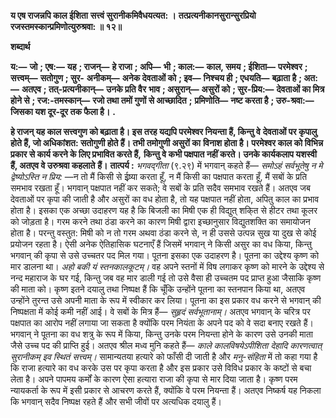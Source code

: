 **य एष राजन्नपि काल ईशिता** **सत्त्वं सुरानीकमिवैधयत्यत: ।** **तत्प्रत्यनीकानसुरान्सुरप्रियो** **रजस्तमस्कान्प्रमिणोत्युरुश्रवा: ॥ १२॥** 

**शब्दार्थ** 

**य:—** **जो** **; एष:—** **यह** **; राजन्—** **हे राजा** **; अपि—** **भी** **; काल:—** **काल, समय** **; ईशिता—** **परमेश्वर** **; सत्त्वम्—** **सतोगुण** **; सुर-** **अनीकम्—** **अनेक देवताओं को** **; इव—** **निश्चय ही** **; एधयति—** **बढ़ाता है** **; अत:—** **अतएव** **; तत्-प्रत्यनीकान्—** **उनके प्रति वैर** **भाव** **; असुरान्—** **असुरों को** **; सुर-प्रिय:—** **देवताओं का मित्र होने से** **; रज:-तमस्कान्—** **रजो तथा तमों गुणों से आच्छादित** **;** **प्रमिणोति—** **नष्ट करता है** **; उरु-श्रवा:—** **जिसका यश दूर-दूर तक फैला है।** **.** 

**हे राजन् यह काल सत्त्वगुण को बढ़ाता है। इस तरह यद्यपि परमेश्वर नियन्ता हैं, किन्तु वे** **देवताओं पर कृपालु होते हैं, जो अधिकांशत: सतोगुणी होते हैं। तभी तमोगुणी असुरों का** **विनाश होता है। परमेश्वर काल को विभिन्न प्रकार से कार्य करने के लिए प्रभावित करते हैं,** **किन्तु वे कभी पक्षपात नहीं करते। उनके कार्यकलाप यशस्वी हैं, अतएव वे उरुश्रवा कहलाते** **हैं।** **तात्पर्य :** *भगवद्गीता* (९.२९) में भगवान् कहते हैं— *समोऽहं सर्वभूतेषु न मे द्वेष्योऽस्ति न* *प्रिय:* —न तो मैं किसी से ईष्र्या करता हूँ, न मैं किसी का पक्षपात करता हूँ, मैं सबों के प्रति समभाव रखता हूँ। भगवान् पक्षपात नहीं कर सकते; वे सबों के प्रति सदैव समभाव रखते हैं। अतएव जब देवताओं पर कृपा की जाती है और असुरों का वध होता है, तो यह पक्षपात नहीं होता, अपितु काल का प्रभाव होता है। इसका एक अच्छा उदाहरण यह है कि बिजली का मिषी एक ही विद्युत् शकि्त से हीटर तथा कूलर को जोड़ता है। गरम करने तथा ठंडा करने का कारण मिषी द्वारा इच्छानुसार विद्युतशक्ति का समायोजन होता है। परन्तु वस्तुत: मिषी को न तो गरम अथवा ठंडा करने से, न ही उससे उत्पन्न सुख या दुख से कोई प्रयोजन रहता है। ऐसी अनेक ऐतिहासिक घटनाएँ हैं जिसमें भगवान् ने किसी असुर का वध किया, किन्तु भगवान् की कृपा से उसे उच्चतर पद मिल गया। पूतना इसका एक उदाहरण है। पूतना का उद्देश्य कृष्ण को मार डालना था। *अहो बकी यं स्तनकालकूटम्।* वह अपने स्तनों में विष लगाकर कृष्ण को मारने के उद्देश्य से नन्द महाराज के घर गई, किन्तु जब वह मार डाली गई तो उसे वैसा ही उच्चतम पद प्राप्त हुआ जैसाकि कृष्ण की माता को। कृष्ण इतने दयालु तथा निष्पक्ष हैं कि चूँकि उन्होंने पूतना का स्तनपान किया था, अतएव उन्होंने तुरन्त उसे अपनी माता के रूप में स्वीकार कर लिया। पूतना का इस प्रकार वध करने से भगवान् की निष्पक्षता में कोई कमी नहीं आई। वे सबों के मित्र हैं— *सुहृदं सर्वभूतानाम्।*  अतएव भगवान् के चरित्र पर पक्षपात का आरोप नहीं लगाया जा सकता है क्योंकि परम नियंता के अपने पद को वे सदा बनाए रखते हैं। भगवान् ने पूतना का वध शत्रु के रूप में किया, किन्तु उनके परम नियन्ता होने के कारण उसे उनकी माता जैसे उच्च पद की प्राप्ति हुई। अतएव श्रील मध्व मुनि कहते हैं— *काले कालविषयेऽपीशिता देहादि कारणत्वात् सुरानीकम् इव स्थितं सत्त्वम्।* सामान्यतया हत्यारे को फाँसी दी जाती है और *मनु-संहिता* में तो कहा गया है कि राजा हत्यारे का वध करके उस पर कृपा करता है और इस प्रकार उसे विविध प्रकार के कष्टों से बचा लेता है। अपने पापमय कर्मों के कारण ऐसा हत्यारा राजा की कृपा से मार दिया जाता है। कृष्ण परम न्यायकर्ता के रूप में इसी प्रकार से आचरण करते हैं, क्योंकि वे परम नियन्ता हैं। अतएव निष्कर्ष यह निकला कि भगवान् सदैव निष्पक्ष रहते हैं और सभी जीवों पर अत्यधिक दयालु हैं।  